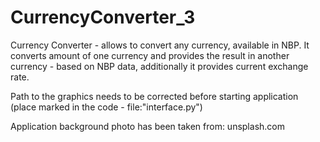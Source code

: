 # CurrencyConverter_3
Currency Converter - allows to convert any currency, available in NBP.
It converts amount of one currency and provides the result in another currency - based on NBP data,
additionally it provides current exchange rate.

Path to the graphics needs to be corrected before starting application (place marked in the code - file:"interface.py")

Application background photo has been taken from: unsplash.com
